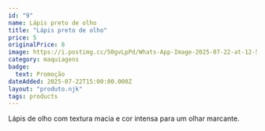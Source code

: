 ```yaml
---
id: "9"
name: Lápis preto de olho
title: "Lápis preto de olho"
price: 5
originalPrice: 8
image: https://i.postimg.cc/50gvLpPd/Whats-App-Image-2025-07-22-at-12-53-56.jpg
category: maquiagens
badge:
  text: Promoção
dateAdded: 2025-07-22T15:00:00.000Z
layout: "produto.njk"
tags: products
---
```


Lápis de olho com textura macia e cor intensa para um olhar marcante.